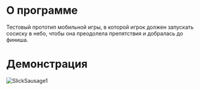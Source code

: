 # О программе

Тестовый прототип мобильной игры, в которой игрок должен запускать сосиску в небо, чтобы она преодолела препятствия и добралась до финиша.

# Демонстрация

![SlickSausage1](https://user-images.githubusercontent.com/88938784/171414189-2777571f-ab97-4316-906c-07c94416a6c4.gif)
